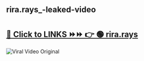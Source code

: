 
 ## rira.rays_-leaked-video 

# <h2><a href="https://clipsfans.com/rira.rays_&ref=git">🔗 Click to LINKS ⏩⏩ 👉 🟢 rira.rays  </a></h2>

<a href="https://clipsfans.com/rira.rays_&ref=git" rel="nofollow" data-target="animated-image.originalLink"><img src="https://i.ibb.co.com/xMMVF88/686577567.gif" alt="Viral Video Original" style="max-width: 100%; display: inline-block;" data-target="animated-image.originalImage"></a>
